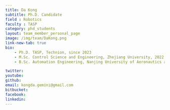 ```yaml
---
title: Da Kong
subtitle: Ph.D. Candidate
field : Robotics
faculty : TASP
category: phd_students
layout: team_member_personal_page
image: /img/team/DaKong.png
link-new-tab: true
bio:
    - Ph.D. TASP, Technion, since 2023
    - M.Sc. Control Science and Engineering, Zhejiang University, 2022
    - B.Sc. Automation Engineering, Nanjing University of Aeronautics and Astronautics, 2019

twitter:
youtube:
github:
email: kongda.gemini@gmail.com
bitbucket: 
facebook:
linkedin:
---
```


<!-- ## ANPL Publications: -->

<!-- {% bibliography -q @*[author ~= \bKong\b] --group_by none --order descending %} -->